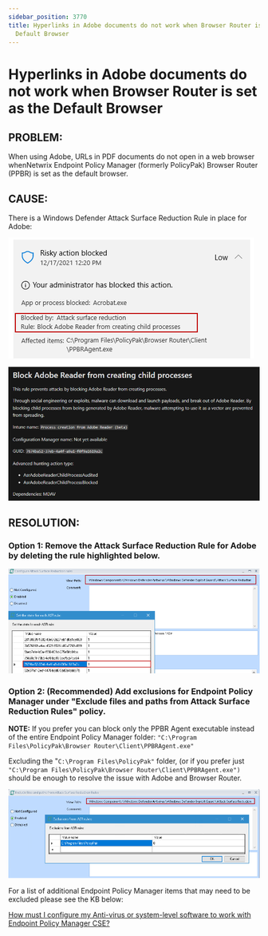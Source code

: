 ```yaml
---
sidebar_position: 3770
title: Hyperlinks in Adobe documents do not work when Browser Router is set as the
  Default Browser
---
```


# Hyperlinks in Adobe documents do not work when Browser Router is set as the Default Browser

## PROBLEM:

When using Adobe, URLs in PDF documents do not open in a web browser whenNetwrix Endpoint Policy Manager (formerly PolicyPak) Browser Router (PPBR) is set as the default browser.

## CAUSE:

There is a Windows Defender Attack Surface Reduction Rule in place for Adobe:

![](../../../../../../static/images/PolicyPak/Content/Resources/Images/Troubleshooting/BrowserRouter/892_1_image-20211223020010-6.png)

![](../../../../../../static/images/PolicyPak/Content/Resources/Images/Troubleshooting/BrowserRouter/892_2_image-20211223020010-7.png)

## RESOLUTION:

### Option 1: Remove the Attack Surface Reduction Rule for Adobe by deleting the rule highlighted below.

![](../../../../../../static/images/PolicyPak/Content/Resources/Images/Troubleshooting/BrowserRouter/892_3_image-20211223020010-8.png)

### Option 2: (Recommended) Add exclusions for Endpoint Policy Manager under "Exclude files and paths from Attack Surface Reduction Rules" policy.

**NOTE:**  If you prefer you can block only the PPBR Agent executable instead of the entire Endpoint Policy Manager folder: `"C:\Program Files\PolicyPak\Browser Router\Client\PPBRAgent.exe"`

Excluding the "`C:\Program Files\PolicyPak"` folder, (or if you prefer just `"C:\Program Files\PolicyPak\Browser Router\Client\PPBRAgent.exe")` should be enough to resolve the issue with Adobe and Browser Router.

![](../../../../../../static/images/PolicyPak/Content/Resources/Images/Troubleshooting/BrowserRouter/892_4_image-20211223020010-9.png)

For a list of additional Endpoint Policy Manager items that may need to be excluded please see the KB below:

[How must I configure my Anti-virus or system-level software to work with Endpoint Policy Manager CSE?](../../Install/AntiVirus)